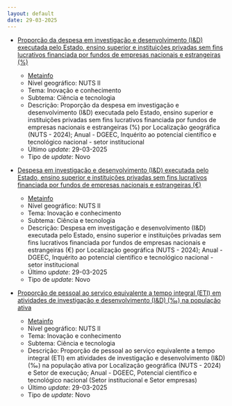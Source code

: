 ```yaml
---
layout: default
date: 29-03-2025
---
```

* [Proporção da despesa em investigação e desenvolvimento (I&D) executada pelo Estado, ensino superior e instituições privadas sem fins lucrativos financiada por fundos de empresas nacionais e estrangeiras (%)](https://www.ine.pt/xportal/xmain?xpid=INE&xpgid=ine_indicadores&indOcorrCod=0014399&contexto=bd&selTab=tab2)
  * [Metainfo](https://www.ine.pt/bddXplorer/htdocs/minfo.jsp?var_cd=0014399&lingua=PT)
  * Nível geográfico: NUTS II
  * Tema: Inovação e conhecimento
  * Subtema: Ciência e tecnologia
  * Descrição: Proporção da despesa em investigação e desenvolvimento (I&D) executada pelo Estado, ensino superior e instituições privadas sem fins lucrativos financiada por fundos de empresas nacionais e estrangeiras (%) por Localização geográfica (NUTS - 2024); Anual - DGEEC, Inquérito ao potencial científico e tecnológico nacional - setor institucional
  * Último _update_: 29-03-2025
  * Tipo de _update_: Novo

* [Despesa em investigação e desenvolvimento (I&D) executada pelo Estado, ensino superior e instituições privadas sem fins lucrativos financiada por fundos de empresas nacionais e estrangeiras (€)](https://www.ine.pt/xportal/xmain?xpid=INE&xpgid=ine_indicadores&indOcorrCod=0014400&contexto=bd&selTab=tab2)
  * [Metainfo](https://www.ine.pt/bddXplorer/htdocs/minfo.jsp?var_cd=0014400&lingua=PT)
  * Nível geográfico: NUTS II
  * Tema: Inovação e conhecimento
  * Subtema: Ciência e tecnologia
  * Descrição: Despesa em investigação e desenvolvimento (I&D) executada pelo Estado, ensino superior e instituições privadas sem fins lucrativos financiada por fundos de empresas nacionais e estrangeiras (€) por Localização geográfica (NUTS - 2024); Anual - DGEEC, Inquérito ao potencial científico e tecnológico nacional - setor institucional
  * Último _update_: 29-03-2025
  * Tipo de _update_: Novo

* [Proporção de pessoal ao serviço equivalente a tempo integral (ETI) em atividades de investigação e desenvolvimento (I&D) (‰) na população ativa](https://www.ine.pt/xportal/xmain?xpid=INE&xpgid=ine_indicadores&indOcorrCod=0014401&contexto=bd&selTab=tab2)
  * [Metainfo](https://www.ine.pt/bddXplorer/htdocs/minfo.jsp?var_cd=0014401&lingua=PT)
  * Nível geográfico: NUTS II
  * Tema: Inovação e conhecimento
  * Subtema: Ciência e tecnologia
  * Descrição: Proporção de pessoal ao serviço equivalente a tempo integral (ETI) em atividades de investigação e desenvolvimento (I&D) (‰) na população ativa por Localização geográfica (NUTS - 2024) e Setor de execução; Anual - DGEEC, Potencial científico e tecnológico nacional (Setor institucional e Setor empresas)
  * Último _update_: 29-03-2025
  * Tipo de _update_: Novo

